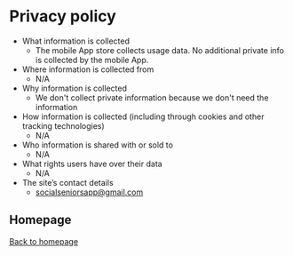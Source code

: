 # Privacy policy


- What information is collected
  - The mobile App store collects usage data. No additional private info is collected by the mobile App. 
- Where information is collected from
  - N/A
- Why information is collected
  - We don't collect private information because we don't need the information
- How information is collected (including through cookies and other tracking technologies)
  - N/A
- Who information is shared with or sold to
  - N/A
- What rights users have over their data
  - N/A
- The site’s contact details
  - socialseniorsapp@gmail.com

## Homepage

[Back to homepage](https://socialseniorsapp.com)

